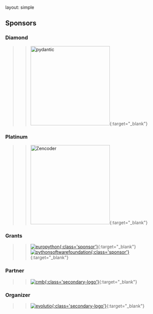 layout: simple

## Sponsors

<div markdown="1" class="col-12 flex-sponsors-organizer pt-5">


### Diamond

<!-- > > [![pydantic](/static/images/sponsors/pydantic.png){:class='sponsor'}](https://pydantic.dev/){:target="\_blank"} -->
> > [<img src="/static/images/sponsors/pydantic.png" alt="pydantic" width="250">](https://pydantic.dev/){:target="_blank"}


### Platinum 

<!-- > > [![pydantic](/static/images/sponsors/pydantic.png){:class='sponsor'}](https://pydantic.dev/){:target="\_blank"} -->
> > [<img src="/static/images/sponsors/zencoder.svg" alt="Zencoder" width="250">](https://zencoder.ai/){:target="_blank"}


### Grants

> > [![europython](/static/images/sponsors/eps.png){:class='sponsor'}](https://www.europython-society.org/){:target="_blank"}
> > [![pythonsoftwarefoundation](/static/images/sponsors/psf.png){:class='sponsor'}](https://www.python.org/psf-landing/){:target=\"\_blank\"}


[//]: # (> > [![djangosoftwarefoundation]&#40;/static/images/sponsors/dsf.png&#41;{:class='sponsor'}]&#40;https://www.djangoproject.com/&#41;{:target="_blank"})

[//]: # (> > [![cmb]&#40;/static/images/logo/cmb-w.png&#41;{:class='secondary-logo'}]&#40;https://www.cm-braga.pt/pt&#41;{:target="_blank"})


</div>

<div markdown="1" class="col-12 flex-sponsors-organizer pt-2">

### Partner

[//]: # (> > [![europython]&#40;/static/images/sponsors/eps.png&#41;{:class='sponsor'}]&#40;https://www.europython-society.org/&#41;{:target="_blank"})

[//]: # (> > [![djangosoftwarefoundation]&#40;/static/images/sponsors/dsf.png&#41;{:class='sponsor'}]&#40;https://www.djangoproject.com/&#41;{:target="_blank"})

[//]: # (> > [![pythonsoftwarefoundation]&#40;/static/images/sponsors/psf.png&#41;{:class='sponsor'}]&#40;https://www.python.org/psf-landing/&#41;{:target="_blank"})

> > [![cmb](/static/images/logo/cmb-w.png){:class='secondary-logo'}](https://www.cm-braga.pt/pt){:target="_blank"}


</div>

<div markdown="1" class="col-12 flex-sponsors-organizer pt-2">

### Organizer

> > [![evolutio](/static/images/sponsors/evolutio.png){:class='secondary-logo'}](https://evolutio.pt/){:target="_blank"}

</div>
